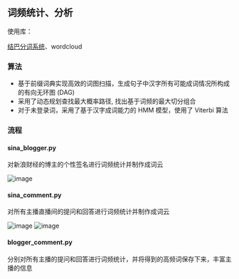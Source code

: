## 词频统计、分析
使用库：

[结巴分词系统](https://github.com/fxsjy/jieba)、wordcloud
### 算法
- 基于前缀词典实现高效的词图扫描，生成句子中汉字所有可能成词情况所构成的有向无环图 (DAG)
- 采用了动态规划查找最大概率路径, 找出基于词频的最大切分组合
- 对于未登录词，采用了基于汉字成词能力的 HMM 模型，使用了 Viterbi 算法

### 流程
#### sina_blogger.py 
对新浪财经的博主的个性签名进行词频统计并制作成词云

![image](https://note.youdao.com/yws/public/resource/0882535f1a2cd291ea2a63d5fc68e619/WEBRESOURCE9f58c71f3bb94c4dfda97735351a1d0b)

#### sina_comment.py 
对所有主播直播间的提问和回答进行词频统计并制作成词云

![image](https://note.youdao.com/yws/public/resource/5b1e49db8425a9748610af71880bbcbc/xmlnote/WEBRESOURCEb031d3748cf534eb284bb7a5161b0ce2/2277)
![image](https://note.youdao.com/yws/public/resource/5b1e49db8425a9748610af71880bbcbc/xmlnote/WEBRESOURCEcaef8ea18a0f3646cfa30ba2c6db2e9b/2275)

#### blogger_comment.py
分别对所有主播的提问和回答进行词频统计，并将得到的高频词保存下来，丰富主播的信息